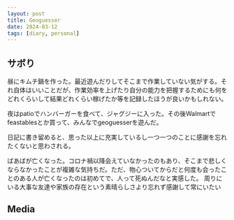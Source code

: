 ```yaml
---
layout: post
title: Geoguesser
date: 2024-03-12
tags: [diary, personal]
---
```


## サボり
昼にキムチ鍋を作った。最近遊んだりしてそこまで作業していない気がする。それ自体はいいことだが、作業効率を上げたり自分の能力を把握するためにも何をどれくらいして結果どれくらい稼げたか等を記録したほうが良いかもしれない。

夜はpatioでハンバーガーを食べて、ジャグジーに入った。その後Walmartでfeastablesとか買って、みんなでgeoguesserを遊んだ。

日記に書き留めると、思った以上に充実しているし一つ一つのことに感謝を忘れたくないと思わされる。

ばあばが亡くなった。コロナ禍以降会えていなかったのもあり、そこまで悲しくならなかったことが複雑な気持ちだ。ただ、物心ついてからだと何度も会ったことのある人が亡くなったのは初めてで、人って死ぬんだなと実感した。
周りにいる大事な友達や家族の存在という素晴らしさより忘れず感謝して常にいたい
## Media

<div style="display: flex; flex-wrap: wrap; gap: 10px;"><img src="https://lh3.googleusercontent.com/lr/AAJ1LKcL6tcj1t0L_sxeoh-6C-18qhdpVn99MKiKdhNPbJuEup03u7PoHvZputB0E9zIDP7CXZHAuvkyMPCXtU-Bn1RhC93hQGWqxBwGnS68foO62SBqLsuPTbx_rDuqji3YKNp7xUYwZ7B7scZAlIej8LYjnM6b_Mxv6mx5jhPDU0nYV41XA8ui_FPkM-cckkR3R__6nSopmPPPTKh3rhD6s2L2NkFwO6TI5KSlmoi0KEBbb2cEUnDRymCcMS5BLWIqqSB_dU7R4a5YNsfyqQv7iKZXTA_vGoadrzr8TA3BvhjpJOwfqR_nOLd5-28nrigLWt0Qm079m6p5iS5BG_40czM0Sx9WEEGZYFO6bNzK2ColGb2uljWkUnuvTiCxVcgyO8KM1DSNKtZi2Z0AQrNQHbJZzbB8t-SzrPbkyPYXLKTdhA2WeS0jxfXw1IiHcDdC0VE26Cvb0paf0140Rva4PsD56upS3QM2u_6RusYno1b732C-9QSSbHiLKv23prAsW36yE1ZHReF6Bwgs0CdxKd00R-VSJnGHzz0bCnWtKfYStp2iR80QG7gCZ022TzLFVUYlNYxya3-av1-v0aLDV0gAhU48YGCtF4GZaBWLJ7au-E3A3LkAUmueA50ZN8i4f1xTakVcIFk868xrPXjPUJUo4qG8jLLCJ9alSJMZ03fnJgOMPiBEwqLC1BCdQEWx8QdBQrqj_p4zxzy38nJf2pCjx8HlQj19HnL72utYnCnK4ix_bpcUqH5MVQ3q-4-jz0NWD6WykyGdcGaxBATrdkclzz1tLPvsDjDXNLZAiQwNkDulYoMYvr_XukbiRb3DPhJt_Fy35Whess0xPAnLXpsfhM_zSpMVT7FXk5hKwGg9QBfoULBjF3ON9WzX4OKGmEC85WU8rWQCIpdelgjuYDbT8NUmOUzeSDciQiaQC6VEyXWmiTapVrmzr6WuclxIWmbTi2SbHcm7KeAqjz4OxtD8IbkNcw" alt="" style="max-width: 100%; height: auto;"><br></div>
